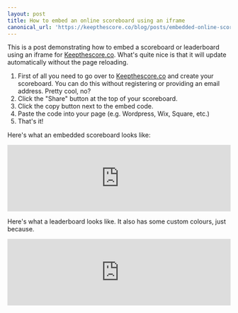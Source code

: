 ```yaml
---
layout: post
title: How to embed an online scoreboard using an iframe
canonical_url: 'https://keepthescore.co/blog/posts/embedded-online-scoreboard/'
---
```


This is a post demonstrating how to embed a scoreboard or leaderboard using an iframe for [Keepthescore.co](https://keepthescore.co). What's quite nice is that it will update automatically without the page reloading.

1. First of all you need to go over to [Keepthescore.co](https://keepthescore.co) and create your scoreboard. You can do this without registering or providing an email address. Pretty cool, no?
2. Click the "Share" button at the top of your scoreboard.
3. Click the copy button next to the embed code.
4. Paste the code into your page (e.g. Wordpress, Wix, Square, etc.)
5. That's it!


Here's what an embedded scoreboard looks like:

<iframe id="iframe-3SdSIAy3s_s1r" src="https://keepthescore.co/embed/3SdSIAy3s_s1r/" style="width:100%;border:none;"></iframe><script>window.onmessage = (e) => {if (e.data.hasOwnProperty("frameHeight")){document.getElementById("iframe-" + e.data.board_token).style.height = `${e.data.frameHeight + 40}px`;}};</script>

Here's what a leaderboard looks like. It also has some custom colours, just because.

<iframe id="iframe-yodpwvaeapr" src="https://keepthescore.co/embed/yodpwvaeapr/" style="width:100%;border:none;"></iframe><script>window.onmessage = (e) => {if (e.data.hasOwnProperty("frameHeight")){document.getElementById("iframe-" + e.data.board_token).style.height = `${e.data.frameHeight + 40}px`;}};</script>
